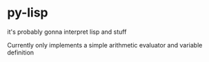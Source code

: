 # py-lisp
it's probably gonna interpret lisp and stuff

Currently only implements a simple arithmetic evaluator and variable definition
